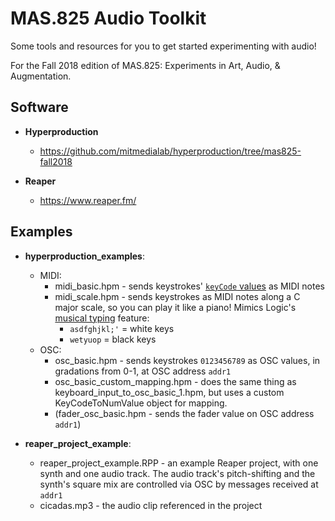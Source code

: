 MAS.825 Audio Toolkit
====

Some tools and resources for you to get started experimenting with audio!

For the Fall 2018 edition of MAS.825: Experiments in Art, Audio, & Augmentation.

## Software
- **Hyperproduction**
    - https://github.com/mitmedialab/hyperproduction/tree/mas825-fall2018

- **Reaper**
    - https://www.reaper.fm/

## Examples
- **hyperproduction_examples**:
    - MIDI:
        - midi_basic.hpm - sends keystrokes' [`keyCode` values](https://developer.mozilla.org/en-US/docs/Web/API/KeyboardEvent/keyCode) as MIDI notes
        - midi_scale.hpm - sends keystrokes as MIDI notes along a C major scale, so you can play it like a piano! Mimics Logic's [musical typing](https://www.dummies.com/software/logic-pro-x/how-to-record-midi-in-logic-pro-x-with-musical-typing/) feature:
            - `asdfghjkl;'` = white keys
            - `wetyuop` = black keys
    - OSC:
        - osc_basic.hpm - sends keystrokes `0123456789` as OSC values, in gradations from 0-1, at OSC address `addr1`
        - osc_basic_custom_mapping.hpm - does the same thing as keyboard_input_to_osc_basic_1.hpm, but uses a custom KeyCodeToNumValue object for mapping.
        - (fader_osc_basic.hpm - sends the fader value on OSC address `addr1`)

- **reaper_project_example**:
    - reaper_project_example.RPP - an example Reaper project, with one synth and one audio track. The audio track's pitch-shifting and the synth's square mix are controlled via OSC by messages received at `addr1`
    - cicadas.mp3 - the audio clip referenced in the project